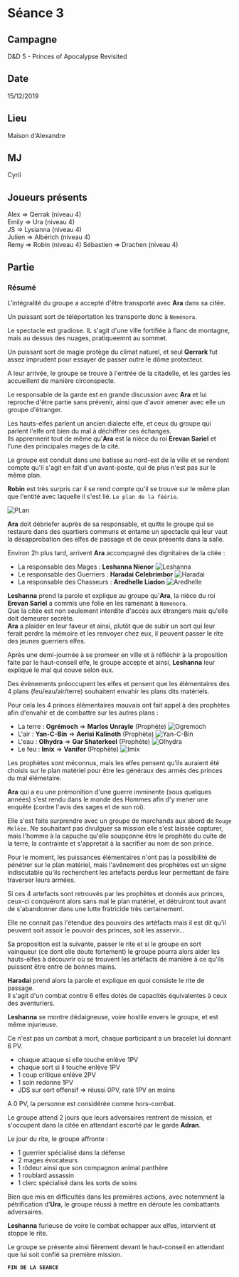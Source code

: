 # Séance 3

## Campagne

D&D 5 - Princes of Apocalypse Revisited

## Date

15/12/2019

## Lieu

Maison d'Alexandre

## MJ

Cyril

## Joueurs présents

Alex => Qerrak (niveau 4)  
Emily => Ura (niveau 4)  
JS => Lysianna (niveau 4)  
Julien => Albérich (niveau 4)  
Remy => Robin (niveau 4)
Sébastien => Drachen (niveau 4)  

## Partie

### Résumé

L'intégralité du groupe a accepté d'être transporté avec **Ara** dans sa citée.

Un puissant sort de téléportation les transporte donc à `Neménora`.

Le spectacle est gradiose. IL s'agit d'une ville fortifiée à flanc de montagne, mais au dessus des nuages, pratiqueemnt au sommet.

Un puissant sort de magie protège du climat naturel, et seul **Qerrark** fut assez imprudent pour essayer de passer outre le dôme protecteur.

A leur arrivée, le groupe se trouve à l'entrée de la citadelle, et les gardes les accueillent de manière circonspecte.

Le responsable de la garde est en grande discussion avec **Ara** et lui reproche d'être partie sans prévenir, ainsi que d'avoir amener avec elle un groupe d'étranger.

Les hauts-elfes parlent un ancien dialecte elfe, et ceux du groupe qui parlent l'elfe ont bien du mal à déchiffrer ces échanges.  
Ils apprennent tout de même qu'**Ara** est la nièce du roi **Erevan Sariel** et l'une des principales mages de la cité.

Le groupe est conduit dans une batisse au nord-est de la ville et se rendent compte qu'il s'agit en fait d'un avant-poste, qui de plus n'est pas sur le même plan.

**Robin** est très surpris car il se rend compte qu'il se trouve sur le même plan que l'entité avec laquelle il s'est lié. `Le plan de la féérie`.

![PLan](./assets/images/lieu/plans.jpg)

**Ara** doit débriefer auprès de sa responsable, et quitte le groupe qui se restaure dans des quartiers communs et entame un spectacle qui leur vaut la désapprobation des elfes de passage et de ceux présents dans la salle.

Environ 2h plus tard, arrivent **Ara** accompagné des dignitaires de la citée :

- La responsable des Mages : **Leshanna Nienor**
![Leshanna](./assets/images/persos/leshanna.jpg)
- Le responsable des Guerriers : **Haradai Celebrimbor**
![Haradai](./assets/images/persos/haradai.jpg)
- La responsable des Chasseurs : **Aredhelle Liadon**
![Aredhelle](./assets/images/persos/aredhelle.jpg)


**Leshanna** prend la parole et explique au groupe qu'**Ara**, la nièce du roi **Erevan Sariel** a commis une folie en les ramenant à `Nemenora`.  
Que la citée est non seulement interdite d'accès aux étrangers mais qu'elle doit demeurer secrète.  
**Ara** a plaider en leur faveur et ainsi, plutôt que de subir un sort qui leur ferait perdre la mémoire et les renvoyer chez eux, il peuvent passer le rite des jeunes guerriers elfes.

Après une demi-journée à se promeer en ville et à réfléchir à la proposition faite par le haut-conseil elfe, le groupe accepte et ainsi, **Leshanna** leur explique le mal qui couve selon eux.

Des évènements préoccupent les elfes et pensent que les élémentaires des 4 plans (feu/eau/air/terre) souhaitent envahir les plans dits matériels.

Pour cela les 4 princes élémentaires mauvais ont fait appel à des prophètes afin d'envahir et de combattre sur les autres plans :
- La terre : **Ogrémoch** => **Marlos Unrayle** (Prophète)
![Ogremoch](./assets/images/princes/ogremoch.png)
- L'air : **Yan-C-Bin** => **Aerisi Kalinoth** (Prophète)
![Yan-C-Bin](./assets/images/princes/yan-c-bin.jpg)
- L'eau : **Olhydra** => **Gar Shaterkeel** (Prophète)
![Olhydra](./assets/images/princes/olhydra.jpg)
- Le feu : **Imix** => **Vanifer** (Prophète)
![Imix](./assets/images/princes/imix.jpg)

Les prophètes sont méconnus, mais les elfes pensent qu'ils auraient été choisis sur le plan matériel pour être les généraux des armés des princes du mal élémetaire.

**Ara** qui a eu une prémonition d'une guerre imminente (sous quelques années) s'est rendu dans le monde des Hommes afin d'y mener une enquête (contre l'avis des sages et de son roi).

Elle s'est faite surprendre avec un groupe de marchands aux abord de `Rouge Melèze`.
Ne souhaitant pas divulguer sa mission elle s'est laissée capturer, mais l'homme à la capuche qu'elle soupçonne être le prophète du culte de la terre, la contrainte et s'appretait à la sacrifier au nom de son prince.

Pour le moment, les puissances élémentaires n'ont pas la possibilité de pénétrer sur le plan matériel, mais l'avênement des prophètes est un signe indiscutable qu'ils recherchent les artefacts perdus leur permettant de faire traverser leurs armées.

Si ces 4 artefacts sont retrouvés par les prophètes et donnés aux princes, ceux-ci conquéront alors sans mal le plan matériel, et détruiront tout avant de s'abandonner dans une lutte fratricide très certainement.

Elle ne connait pas l'étendue des pouvoirs des artéfacts mais il est dit qu'il peuvent soit assoir le pouvoir des princes, soit les asservir...

Sa proposition est la suivante, passer le rite et si le groupe en sort vainqueur (ce dont elle doute fortement) le groupe pourra alors aider les hauts-elfes à découvrir où se trouvent les artéfacts de manière à ce qu'ils puissent être entre de bonnes mains.

**Haradai** prend alors la parole et explique en quoi consiste le rite de passage.  
Il s'agit d'un combat contre 6 elfes dotés de capacités équivalentes à ceux des aventuriers.

**Leshanna** se montre dédaigneuse, voire hostile envers le groupe, et est même injurieuse.

Ce n'est pas un combat à mort, chaque participant a un bracelet lui donnant 6 PV.
- chaque attaque si elle touche enlève 1PV
- chaque sort si il touche enlève 1PV
- 1 coup critique enlève 2PV
- 1 soin redonne 1PV
- JDS sur sort offensif => réussi 0PV, raté 1PV en moins

A 0 PV, la personne est considérée comme hors-combat.

Le groupe attend 2 jours que leurs adversaires rentrent de mission, et s'occupent dans la citée en attendant escorté par le garde **Adran**.

Le jour du rite, le groupe affronte :
- 1 guerrier spécialisé dans la défense
- 2 mages évocateurs
- 1 rôdeur ainsi que son compagnon animal panthère
- 1 roublard assassin
- 1 clerc spécialisé dans les sorts de soins

Bien que mis en difficultés dans les premières actions, avec notemment la pétrification d'**Ura**, le groupe réussi à mettre en déroute les combattants adversaires.

**Leshanna** furieuse de voire le combat echapper aux elfes, intervient et stoppe le rite.

Le groupe se présente ainsi fièrement devant le haut-conseil en attendant que lui soit confié sa première mission.

**`FIN DE LA SEANCE`**
